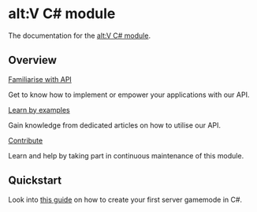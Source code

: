 # alt:V C# module
The documentation for the [alt:V C# module](https://github.com/FabianTerhorst/coreclr-module).

## Overview
<section class="destinations">
  <div class="grid-container">
    <div class="grid-item">
      <div class="card">
        <div class="card-icon">
          <span class="glyph fa-cogs"></span>
        </div>
        <div class="card-content">
          <a href="articles/index.md" class="card-header">
            <span>
              Familiarise with API
            </span>
          </a>
          <p class="card-description">
            Get to know how to implement or empower your applications with our API.
          </p>
        </div>
      </div>
    </div>
    <div class="grid-item">
      <div class="card">
        <div class="card-icon">
          <span class="glyph fa-book-open"></span>
        </div>
        <div class="card-content">
          <a href="api/index.md" class="card-header">
            <span>
              Learn by examples
            </span>
          </a>
          <p class="card-description">
            Gain knowledge from dedicated articles on how to utilise our API.
          </p>
        </div>
      </div>
    </div>
    <div class="grid-item">
      <div class="card">
        <div class="card-icon">
          <span class="glyph fa-code-branch"></span>
        </div>
        <div class="card-content">
          <a href="https://github.com/altmp/coreclr-module/#readme" class="card-header">
            <span>
              Contribute
            </span>
          </a>
          <p class="card-description">
            Learn and help by taking part in continuous maintenance of this module.
          </p>
        </div>
      </div>
    </div>
  </div>
</section>

## Quickstart
Look into [this guide](articles/index.md) on how to create your first server gamemode in C#.
